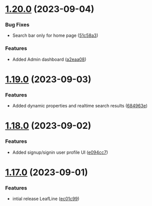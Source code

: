 # [1.20.0](https://github.com/hossainchisty/LeafLine-Client/compare/v1.19.0...v1.20.0) (2023-09-04)


### Bug Fixes

* Search bar only for home page ([51c58a3](https://github.com/hossainchisty/LeafLine-Client/commit/51c58a39e582e10732b6a04ed36d7c16f779f991))


### Features

* Added Admin dashboard ([a2eaa08](https://github.com/hossainchisty/LeafLine-Client/commit/a2eaa08bf8f51513fcba3e8a5adb222d181241bc))



# [1.19.0](https://github.com/hossainchisty/LeafLine-Client/compare/v1.18.0...v1.19.0) (2023-09-03)


### Features

* Added dynamic properties and realtime search results ([684963e](https://github.com/hossainchisty/LeafLine-Client/commit/684963ecf735ae9777a16e623e2eae2f3e326252))



# [1.18.0](https://github.com/hossainchisty/LeafLine-Client/compare/v1.17.0...v1.18.0) (2023-09-02)


### Features

* Added signup/signin user profile UI ([e094cc7](https://github.com/hossainchisty/LeafLine-Client/commit/e094cc7949cc0c8f2dbb458d376b779e8096e1cc))



# [1.17.0](https://github.com/hossainchisty/LeafLine-Client/compare/ec01c99cd989fb243dcc02b85c7e6629ab5b04a2...v1.17.0) (2023-09-01)


### Features

* intial release LeafLine ([ec01c99](https://github.com/hossainchisty/LeafLine-Client/commit/ec01c99cd989fb243dcc02b85c7e6629ab5b04a2))



